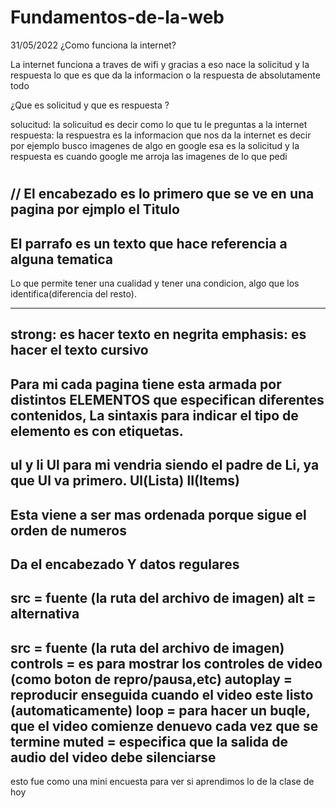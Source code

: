 # Fundamentos-de-la-web
31/05/2022
¿Como funciona la internet?

La internet funciona a traves de wifi y gracias a eso nace la solicitud y la respuesta lo que es que da la informacion o la respuesta de absolutamente todo


¿Que es solicitud y que es respuesta ?

solucitud: la solicuitud es decir como lo que tu le preguntas a la internet 
respuesta: la respuestra es la informacion que nos da la internet es decir por ejemplo busco imagenes de algo en google esa es la solicitud y la respuesta es cuando google me arroja las imagenes de lo que pedi  

#
//<!--Encabezados.html-->
El encabezado es lo primero que se ve en una pagina por ejmplo el Titulo 
----------------------------------------------------------------------------------
<!--Parrafos.html-->
El parrafo es un texto que hace referencia a alguna tematica 
----------------------------------------------------------------------------------
<!--Vinculos.html-->
Lo que permite tener una cualidad y tener una condicion, algo que los identifica(diferencia del resto).


----------------------------------------------------------------------------------
<!--emphasis-strong.html-->
strong: es hacer texto en negrita
emphasis: es hacer el texto cursivo 
----------------------------------------------------------------------------------
<!--sintaxis-->
Para mi cada pagina tiene esta armada por distintos ELEMENTOS que especifican diferentes contenidos, La sintaxis para indicar el tipo de elemento es con etiquetas.
----------------------------------------------------------------------------------
<!--listasytabla.html-->
ul y li
Ul para mi vendria siendo el padre de Li, ya que Ul va primero.
Ul(Lista)
lI(Items)
---------------------------------------------------------------------------------------
<!--Listas ordenadas-->
Esta viene a ser mas ordenada porque sigue el orden de numeros 
---------------------------------------------------------------------------------------
<!--Tablas-->
Da el encabezado Y datos regulares 
---------------------------------------------------------------------------------------
<!--imagenes-->
src = fuente (la ruta del archivo de imagen)
alt = alternativa
----------------------------------------------------------------------------------
<!--videos-->
src = fuente (la ruta del archivo de imagen)
controls = es para mostrar los controles de video (como boton de repro/pausa,etc)
autoplay = reproducir enseguida cuando el video este listo (automaticamente)
loop = para hacer un buqle, que el video comienze denuevo cada vez que se termine 
muted = especifica que la salida de audio del video debe silenciarse
----------------------------------------------------------------------------------
<!--Quiz-Elemental-->
esto fue como una mini encuesta para ver si aprendimos lo de la clase de hoy 
